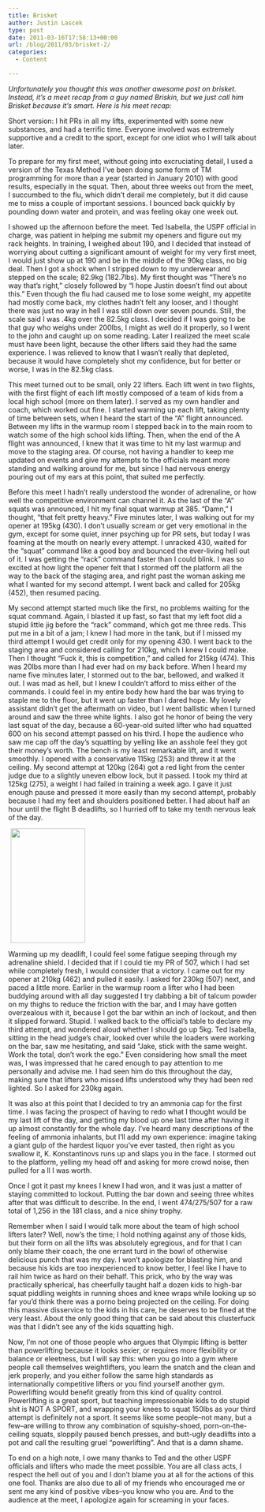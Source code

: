 ```yaml
---
title: Brisket
author: Justin Lascek
type: post
date: 2011-03-16T17:58:13+00:00
url: /blog/2011/03/brisket-2/
categories:
  - Content

---
```

_Unfortunately you thought this was another awesome post on brisket. Instead, it&#8217;s a meet recap from a guy named Briskin, but we just call him Brisket because it&#8217;s smart. Here is his meet recap:_
  

  
Short version: I hit PRs in all my lifts, experimented with some new substances, and had a terrific time. Everyone involved was extremely supportive and a credit to the sport, except for one idiot who I will talk about later.
  


To prepare for my first meet, without going into excruciating detail, I used a version of the Texas Method I&#8217;ve been doing some form of TM programming for more than a year (started in January 2010) with good results, especially in the squat. Then, about three weeks out from the meet, I succumbed to the flu, which didn&#8217;t derail me completely, but it did cause me to miss a couple of important sessions. I bounced back quickly by pounding down water and protein, and was feeling okay one week out.

I showed up the afternoon before the meet. Ted Isabella, the USPF official in charge, was patient in helping me submit my openers and figure out my rack heights. In training, I weighed about 190, and I decided that instead of worrying about cutting a significant amount of weight for my very first meet, I would just show up at 190 and be in the middle of the 90kg class, no big deal. Then I got a shock when I stripped down to my underwear and stepped on the scale; 82.9kg (182.7lbs). My first thought was &#8220;There&#8217;s no way that&#8217;s right,&#8221; closely followed by &#8220;I hope Justin doesn&#8217;t find out about this.&#8221; Even though the flu had caused me to lose some weight, my appetite had mostly come back, my clothes hadn&#8217;t felt any looser, and I thought there was just no way in hell I was still down over seven pounds. Still, the scale said I was .4kg over the 82.5kg class. I decided if I was going to be that guy who weighs under 200lbs, I might as well do it properly, so I went to the john and caught up on some reading. Later I realized the meet scale must have been light, because the other lifters said they had the same experience. I was relieved to know that I wasn&#8217;t really that depleted, because it would have completely shot my confidence, but for better or worse, I was in the 82.5kg class.



This meet turned out to be small, only 22 lifters. Each lift went in two flights, with the first flight of each lift mostly composed of a team of kids from a local high school (more on them later). I served as my own handler and coach, which worked out fine. I started warming up each lift, taking plenty of time between sets, when I heard the start of the &#8220;A&#8221; flight announced. Between my lifts in the warmup room I stepped back in to the main room to watch some of the high school kids lifting. Then, when the end of the A flight was announced, I knew that it was time to hit my last warmup and move to the staging area. Of course, not having a handler to keep me updated on events and give my attempts to the officials meant more standing and walking around for me, but since I had nervous energy pouring out of my ears at this point, that suited me perfectly.

Before this meet I hadn&#8217;t really understood the wonder of adrenaline, or how well the competitive environment can channel it. As the last of the &#8220;A&#8221; squats was announced, I hit my final squat warmup at 385. &#8220;Damn,&#8221; I thought, &#8220;that felt pretty heavy.&#8221; Five minutes later, I was walking out for my opener at 195kg (430). I don&#8217;t usually scream or get very emotional in the gym, except for some quiet, inner psyching up for PR sets, but today I was foaming at the mouth on nearly every attempt. I unracked 430, waited for the &#8220;squat&#8221; command like a good boy and bounced the ever-living hell out of it. I was getting the &#8220;rack&#8221; command faster than I could blink. I was so excited at how light the opener felt that I stormed off the platform all the way to the back of the staging area, and right past the woman asking me what I wanted for my second attempt. I went back and called for 205kg (452), then resumed pacing.

My second attempt started much like the first, no problems waiting for the squat command. Again, I blasted it up fast, so fast that my left foot did a stupid little jig before the &#8220;rack&#8221; command, which got me three reds. This put me in a bit of a jam; I knew I had more in the tank, but if I missed my third attempt I would get credit only for my opening 430. I went back to the staging area and considered calling for 210kg, which I knew I could make. Then I thought &#8220;Fuck it, this is competition,&#8221; and called for 215kg (474). This was 20lbs more than I had ever had on my back before. When I heard my name five minutes later, I stormed out to the bar, bellowed, and walked it out. I was mad as hell, but I knew I couldn&#8217;t afford to miss either of the commands. I could feel in my entire body how hard the bar was trying to staple me to the floor, but it went up faster than I dared hope. My lovely assistant didn&#8217;t get the aftermath on video, but I went ballistic when I turned around and saw the three white lights. I also got he honor of being the very last squat of the day, because a 60-year-old suited lifter who had squatted 600 on his second attempt passed on his third. I hope the audience who saw me cap off the day&#8217;s squatting by yelling like an asshole feel they got their money&#8217;s worth. The bench is my least remarkable lift, and it went smoothly. I opened with a conservative 115kg (253) and threw it at the ceiling. My second attempt at 120kg (264) got a red light from the center judge due to a slightly uneven elbow lock, but it passed. I took my third at 125kg (275), a weight I had failed in training a week ago. I gave it just enough pause and pressed it more easily than my second attempt, probably because I had my feet and shoulders positioned better. I had about half an hour until the flight B deadlifts, so I hurried off to take my tenth nervous leak of the day.

[<img data-attachment-id="3768" data-permalink="/blog/2011/03/brisket-2/attachment/1300292606274/" data-orig-file="/2011/03/1300292606274.jpg" data-orig-size="151,232" data-comments-opened="1" data-image-meta="{&quot;aperture&quot;:&quot;0&quot;,&quot;credit&quot;:&quot;&quot;,&quot;camera&quot;:&quot;&quot;,&quot;caption&quot;:&quot;&quot;,&quot;created_timestamp&quot;:&quot;0&quot;,&quot;copyright&quot;:&quot;&quot;,&quot;focal_length&quot;:&quot;0&quot;,&quot;iso&quot;:&quot;0&quot;,&quot;shutter_speed&quot;:&quot;0&quot;,&quot;title&quot;:&quot;&quot;}" data-image-title="1300292606274" data-image-description="" data-medium-file="/2011/03/1300292606274.jpg" data-large-file="/2011/03/1300292606274.jpg" class="alignleft size-full wp-image-3768" style="margin-left: 5px; margin-right: 5px;" title="1300292606274" src="/2011/03/1300292606274.jpg" alt="" width="151" height="232" />][1]
  
Warming up my deadlift, I could feel some fatigue seeping through my adrenaline shield. I decided that if I could tie my PR of 507, which I had set while completely fresh, I would consider that a victory. I came out for my opener at 210kg (462) and pulled it easily. I asked for 230kg (507) next, and paced a little more. Earlier in the warmup room a lifter who I had been buddying around with all day suggested I try dabbing a bit of talcum powder on my thighs to reduce the friction with the bar, and I may have gotten overzealous with it, because I got the bar within an inch of lockout, and then it slipped forward. Stupid. I walked back to the official&#8217;s table to declare my third attempt, and wondered aloud whether I should go up 5kg. Ted Isabella, sitting in the head judge&#8217;s chair, looked over while the loaders were working on the bar, saw me hesitating, and said &#8220;Jake, stick with the same weight. Work the total, don&#8217;t work the ego.&#8221; Even considering how small the meet was, I was impressed that he cared enough to pay attention to me personally and advise me. I had seen him do this throughout the day, making sure that lifters who missed lifts understood why they had been red lighted. So I asked for 230kg again.
  

  
It was also at this point that I decided to try an ammonia cap for the first time. I was facing the prospect of having to redo what I thought would be my last lift of the day, and getting my blood up one last time after having it up almost constantly for the whole day. I&#8217;ve heard many descriptions of the feeling of ammonia inhalants, but I&#8217;ll add my own experience: imagine taking a giant gulp of the hardest liquor you&#8217;ve ever tasted, then right as you swallow it, K. Konstantinovs runs up and slaps you in the face. I stormed out to the platform, yelling my head off and asking for more crowd noise, then pulled for a ll I was worth.

Once I got it past my knees I knew I had won, and it was just a matter of staying committed to lockout. Putting the bar down and seeing three whites after that was difficult to describe. In the end, I went 474/275/507 for a raw total of 1,256 in the 181 class, and a nice shiny trophy.

Remember when I said I would talk more about the team of high school lifters later? Well, now&#8217;s the time; I hold nothing against any of those kids, but their form on all the lifts was absolutely egregious, and for that I can only blame their coach, the one errant turd in the bowl of otherwise delicious punch that was my day. I won&#8217;t apologize for blasting him, and because his kids are too inexperienced to know better, I feel like I have to rail him twice as hard on their behalf. This prick, who by the way was practically spherical, has cheerfully taught half a dozen kids to high-bar squat piddling weights in running shoes and knee wraps while looking up so far you&#8217;d think there was a porno being projected on the ceiling. For doing this massive disservice to the kids in his care, he deserves to be fined at the very least. About the only good thing that can be said about this clusterfuck was that I didn&#8217;t see any of the kids squatting high.

Now, I&#8217;m not one of those people who argues that Olympic lifting is better than powerlifting because it looks sexier, or requires more flexibility or balance or eleetness, but I will say this: when you go into a gym where people call themselves weightlifters, you learn the snatch and the clean and jerk properly, and you either follow the same high standards as internationally competitive lifters or you find yourself another gym. Powerlifting would benefit greatly from this kind of quality control. Powerlifting is a great sport, but teaching impressionable kids to do stupid shit is NOT A SPORT, and wrapping your knees to squat 150lbs as your third attempt is definitely not a sport. It seems like some people&#8211;not many, but a few&#8211;are willing to throw any combination of squishy-shoed, porn-on-the-ceiling squats, sloppily paused bench presses, and butt-ugly deadlifts into a pot and call the resulting gruel &#8220;powerlifting&#8221;. And that is a damn shame.
  

  
To end on a high note, I owe many thanks to Ted and the other USPF officials and lifters who made the meet possible. You are all class acts, I respect the hell out of you and I don&#8217;t blame you at all for the actions of this one fool. Thanks are also due to all of my friends who encouraged me or sent me any kind of positive vibes&#8211;you know who you are. And to the audience at the meet, I apologize again for screaming in your faces.

 [1]: /2011/03/1300292606274.jpg
